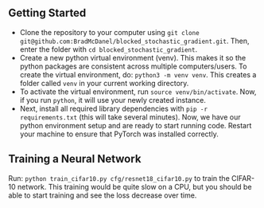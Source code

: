 ## Getting Started

- Clone the repository to your computer using `git clone git@github.com:BradMcDanel/blocked_stochastic_gradient.git`. Then, enter the folder with `cd blocked_stochastic_gradient`.
- Create a new python virtual environment (venv). This makes it so the python packages are consistent across multiple computers/users. To create the virtual environment, do: `python3 -m venv venv`. This creates a folder called `venv` in your current working directory.
- To activate the virtual environment, run `source venv/bin/activate`. Now, if you run `python`, it will use your newly created instance.
- Next, install all required library dependencies with `pip -r requirements.txt` (this will take several minutes). Now, we have our python environment setup and are ready to start running code. Restart your machine to ensure that PyTorch was installed correctly.

## Training a Neural Network
Run: `python train_cifar10.py cfg/resnet18_cifar10.py` to train the CIFAR-10 network. This training would be quite slow on a CPU, but you should be able to start training and see the loss decrease over time.
